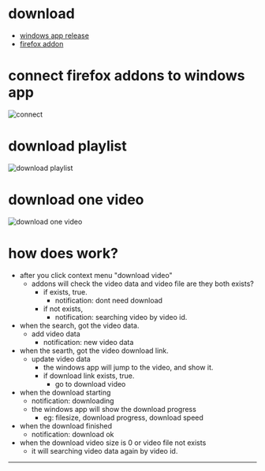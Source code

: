 # download
 - [windows app release](https://github.com/queue-download-youtube-playlist/queue-download-desktop/releases/latest)
 - [firefox addon](https://addons.mozilla.org/en-US/firefox/addon/youtube-playlist-download/)

# connect firefox addons to windows app
![connect](https://bitbucket.org/vacantthinker/queue-download-desktop/raw/c7ddab3044c2f94c73d274ed5294c4cb9b4f8b30/image/connect_windows_app.png)

# download playlist
![download playlist](https://bitbucket.org/vacantthinker/queue-download-desktop/raw/c7ddab3044c2f94c73d274ed5294c4cb9b4f8b30/image/click_add_playlist_icon.png)

# download one video
![download one video](https://bitbucket.org/vacantthinker/queue-download-desktop/raw/c7ddab3044c2f94c73d274ed5294c4cb9b4f8b30/image/click_download_video.png)

# how does work?
 - after you click context menu "download video"
   - addons will check the video data and video file are they both exists?
     - if exists, true. 
       - notification: dont need download
     - if not exists, 
       - notification: searching video by video id.
 - when the search, got the video data.
   - add video data
     - notification: new video data
 - when the searth, got the video download link.
   - update video data
     - the windows app will jump to the video, and show it.
     - if download link exists, true. 
       - go to download video
 - when the download starting
   - notification: downloading
   - the windows app will show the download progress
     - eg: filesize, download progress, download speed
 - when the download finished
   - notification: download ok
 - when the download video size is 0 or video file not exists
   - it will searching video data again by video id.

---